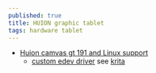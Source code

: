 ```yaml
---
published: true
title: HUION graphic tablet
tags: hardware tablet
---
```

- [Huion camvas gt 191 and Linux support](https://www.reddit.com/r/huion/comments/6qol7b/huion_camvas_gt_191_and_linux_support/)
	- [custom edev driver](https://github.com/benthor/HuionKamvasGT191LinuxDriver) see [krita](https://docs.krita.org/en/reference_manual/list_supported_tablets.html)
